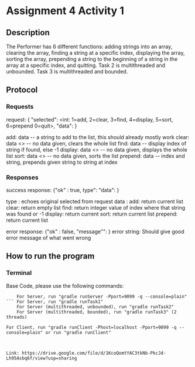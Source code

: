# Assignment 4 Activity 1
## Description
The Performer has 6 different functions: adding strings into an array, clearing the array, finding a string at a specific index, displaying the array, sorting the array, prepending a string to the beginning of a string in the array at a specific index, and quitting. Task 2 is multithreaded and unbounded. Task 3 is multithreaded and bounded. 

## Protocol

### Requests
request: { "selected": <int: 1=add, 2=clear, 3=find, 4=display, 5=sort, 6=prepend
0=quit>, "data": <thing to send>}

  add: data <string> -- a string to add to the list, this should already mostly work
  clear: data <> -- no data given, clears the whole list
  find: data <string> -- display index of string if found, else -1
  display: data <> -- no data given, displays the whole list
  sort: data <> -- no data given, sorts the list
  prepend: data <int> <string> -- index and string, prepends given string to string at index

### Responses

success response: {"ok" : true, type": <String> "data": <thing to return> }

type <String>: echoes original selected from request
data <string>: 
    add: return current list
    clear: return empty list
    find: return integer value of index where that string was found or -1
    display: return current
    sort: return current list
    prepend: return current list


error response: {"ok" : false, "message"": <error string> }
error string: Should give good error message of what went wrong


## How to run the program
### Terminal
Base Code, please use the following commands:
```
    For Server, run "gradle runServer -Pport=9099 -q --console=plain"
``` For Server, run "gradle runTask1"
    For Server (multithreaded, unbounded), run "gradle runTask2"
    For Server (multithreaded, bounded), run "gradle runTask3" (2 threads)
```   
    For Client, run "gradle runClient -Phost=localhost -Pport=9099 -q --console=plain" or run "gradle runClient"
```   


Link: https://drive.google.com/file/d/1KcoQomtYAC3tkNb-PkcJd-Lh95Asbq6f/view?usp=sharing 
